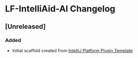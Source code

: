 <!-- Keep a Changelog guide -> https://keepachangelog.com -->

# LF-IntelliAid-AI Changelog

## [Unreleased]
### Added
- Initial scaffold created from [IntelliJ Platform Plugin Template](https://github.com/JetBrains/intellij-platform-plugin-template)

